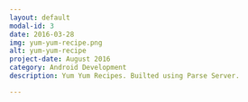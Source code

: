 ```yaml
---
layout: default
modal-id: 3
date: 2016-03-28
img: yum-yum-recipe.png
alt: yum-yum-recipe
project-date: August 2016
category: Android Development
description: Yum Yum Recipes. Builted using Parse Server.

---
```

